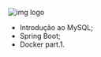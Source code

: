 ![img logo](https://i.imgur.com/OBDNN3S.png)

- Introdução ao MySQL;
- Spring Boot;
- Docker part.1.
